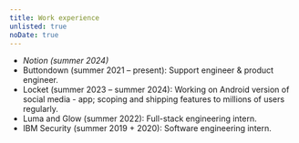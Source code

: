```yaml
---
title: Work experience
unlisted: true
noDate: true
---
```


- *Notion (summer 2024)*
- Buttondown (summer 2021 – present): Support engineer & product engineer.
- Locket (summer 2023 – summer 2024): Working on Android version of social media - app; scoping and shipping features to millions of users regularly.
- Luma and Glow (summer 2022): Full-stack engineering intern.
- IBM Security (summer 2019 + 2020): Software engineering intern.
